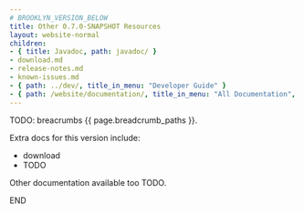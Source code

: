 ```yaml
---
# BROOKLYN_VERSION_BELOW
title: Other 0.7.0-SNAPSHOT Resources
layout: website-normal
children:
- { title: Javadoc, path: javadoc/ }
- download.md
- release-notes.md
- known-issues.md
- { path: ../dev/, title_in_menu: "Developer Guide" }
- { path: /website/documentation/, title_in_menu: "All Documentation", menu_customization: { force_inactive: true } }
---
```


TODO: breacrumbs {{ page.breadcrumb_paths }}.


Extra docs for this version include:

* download
* TODO

Other documentation available too TODO.

END
